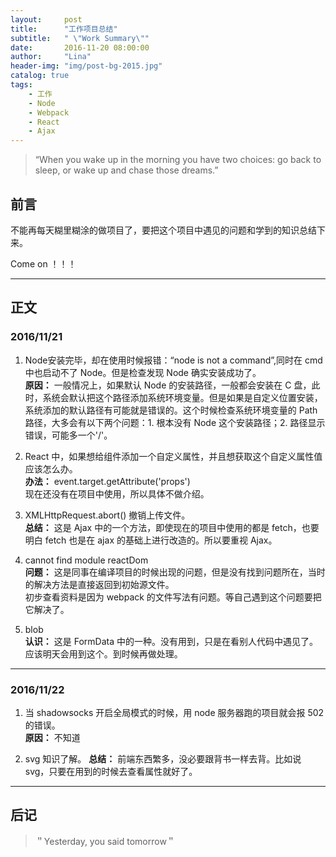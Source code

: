 ```yaml
---
layout:     post
title:      "工作项目总结"
subtitle:   " \"Work Summary\""
date:       2016-11-20 08:00:00
author:     "Lina"
header-img: "img/post-bg-2015.jpg"
catalog: true
tags:
    - 工作
    - Node
    - Webpack
    - React
    - Ajax
---
```


> “When you wake up in the morning you have two choices: go back to sleep, or wake up and chase those dreams.”


## 前言

不能再每天糊里糊涂的做项目了，要把这个项目中遇见的问题和学到的知识总结下来。    

Come on ！！！

---

## 正文

### 2016/11/21
1. Node安装完毕，却在使用时候报错：“node is not a command”,同时在 cmd 中也启动不了 Node。但是检查发现 Node 确实安装成功了。                   
**原因：** 一般情况上，如果默认 Node 的安装路径，一般都会安装在 C 盘，此时，系统会默认把这个路径添加系统环境变量。但是如果是自定义位置安装，系统添加的默认路径有可能就是错误的。这个时候检查系统环境变量的 Path 路径，大多会有以下两个问题：1. 根本没有 Node 这个安装路径；2. 路径显示错误，可能多一个'/'。

2. React 中，如果想给组件添加一个自定义属性，并且想获取这个自定义属性值应该怎么办。                       
**办法：** event.target.getAttribute('props')      
现在还没有在项目中使用，所以具体不做介绍。    

3. XMLHttpRequest.abort()   撤销上传文件。                                 
**总结：** 这是 Ajax 中的一个方法，即使现在的项目中使用的都是 fetch，也要明白 fetch 也是在 ajax 的基础上进行改造的。所以要重视 Ajax。

4. cannot find module reactDom                                     
**问题：** 这是同事在编译项目的时候出现的问题，但是没有找到问题所在，当时的解决方法是直接返回到初始源文件。     
初步查看资料是因为 webpack 的文件写法有问题。等自己遇到这个问题要把它解决了。

5. blob                                 
**认识：** 这是 FormData 中的一种。没有用到，只是在看别人代码中遇见了。应该明天会用到这个。到时候再做处理。

---

### 2016/11/22
1. 当 shadowsocks 开启全局模式的时候，用 node 服务器跑的项目就会报 502 的错误。                       
**原因：** 不知道

2. svg 知识了解。
**总结：** 前端东西繁多，没必要跟背书一样去背。比如说 svg，只要在用到的时候去查看属性就好了。

---

## 后记

> ＂Yesterday, you said tomorrow＂
